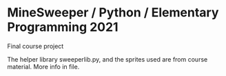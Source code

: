 # MineSweeper / Python / Elementary Programming 2021
Final course project

The helper library sweeperlib.py, and the sprites used are from course material. More info in file.
